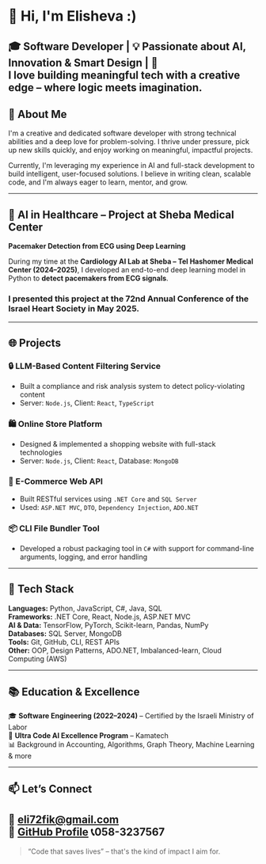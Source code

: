 # 👋 Hi, I'm Elisheva :)

🎓 Software Developer | 💡 Passionate about AI, Innovation & Smart Design | 🎨  
I love building meaningful tech with a creative edge – where logic meets imagination.
---

## 🚀 About Me

I'm a creative and dedicated software developer with strong technical abilities and a deep love for problem-solving. I thrive under pressure, pick up new skills quickly, and enjoy working on meaningful, impactful projects.

Currently, I'm leveraging my experience in AI and full-stack development to build intelligent, user-focused solutions. I believe in writing clean, scalable code, and I'm always eager to learn, mentor, and grow.

---

## 🏥 AI in Healthcare – Project at Sheba Medical Center

**Pacemaker Detection from ECG using Deep Learning**

During my time at the **Cardiology AI Lab at Sheba – Tel Hashomer Medical Center (2024–2025)**, I developed an end-to-end deep learning model in Python to **detect pacemakers from ECG signals**.

### I presented this project at the 72nd Annual Conference of the Israel Heart Society in May 2025.

---

## 🌐 Projects

### 🔒 LLM-Based Content Filtering Service
- Built a compliance and risk analysis system to detect policy-violating content
- Server: `Node.js`, Client: `React`, `TypeScript`

### 🛍️ Online Store Platform
- Designed & implemented a shopping website with full-stack technologies  
- Server: `Node.js`, Client: `React`, Database: `MongoDB`

### 🧾 E-Commerce Web API
- Built RESTful services using `.NET Core` and `SQL Server`  
- Used: `ASP.NET MVC`, `DTO`, `Dependency Injection`, `ADO.NET`

### 📦 CLI File Bundler Tool
- Developed a robust packaging tool in `C#` with support for command-line arguments, logging, and error handling

---

## 🧰 Tech Stack

**Languages:** Python, JavaScript, C#, Java, SQL  
**Frameworks:** .NET Core, React, Node.js, ASP.NET MVC  
**AI & Data:** TensorFlow, PyTorch, Scikit-learn, Pandas, NumPy  
**Databases:** SQL Server, MongoDB  
**Tools:** Git, GitHub, CLI, REST APIs  
**Other:** OOP, Design Patterns, ADO.NET, Imbalanced-learn, Cloud Computing (AWS)

---

## 📚 Education & Excellence

🎓 **Software Engineering (2022–2024)** – Certified by the Israeli Ministry of Labor  
🏅 **Ultra Code AI Excellence Program** – Kamatech  
📊 Background in Accounting, Algorithms, Graph Theory, Machine Learning & more  

---

## 📫 Let’s Connect

📧 eli72fik@gmail.com  
🔗 [GitHub Profile](https://github.com/elishevaTufik)
📞058-3237567
---

> “Code that saves lives” – that's the kind of impact I aim for.
